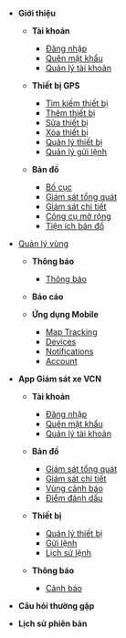 - **Giới thiệu**

  - **Tài khoản**
    - [Đăng nhập](vi/modules/web-interface/users/login/)
    - [Quên mật khẩu](vi/modules/web-interface/users/forget-password/)
    - [Quản lý tài khoản](vi/modules/web-interface/users/account-management/)

  - **Thiết bị GPS**

    - [Tìm kiếm thiết bị](vi/modules/web-interface/devices/search-device/)
    - [Thêm thiết bị](vi/modules/web-interface/devices/add-device/)
    - [Sửa thiết bị ](vi/modules/web-interface/devices/edit-device/)
    - [Xóa thiết bị ](vi/modules/web-interface/devices/delete-device/)
    - [Quản lý thiết bị](vi/modules/web-interface/devices/equipment-management/)
    - [Quản lý gửi lệnh ](vi/modules/web-interface/devices/send-the-device-command/)



  - **Bản đồ**

    - [Bố cục ](vi/modules/web-interface/tracking/Interface-main/)
    - [Giám sát tổng quát   ](vi/modules/web-interface/tracking/general-device-monitoring/)
    - [Giám sát chi tiết](vi/modules/web-interface/tracking/detailed-monitoring/)
    - [Công cụ mở rộng](vi/modules/web-interface/tracking/map-tools/)
    - [Tiện ích bản đồ](vi/modules/web-interface/tracking/map-widget/)

- [Quản lý vùng](vi/modules/web-interface/tracking/manage-region/)
  - **Thông báo** 
    - [Thông báo](vi/modules/web-interface/notification/)

  - **Báo cáo**

  - **Ứng dụng Mobile**

    - [Map Tracking](vi/modules/mobile-apps/map/)
    - [Devices](vi/modules/mobile-apps/devices/)
    - [Notifications](vi/modules/mobile-apps/notifications/)
    - [Account](vi/modules/mobile-apps/account/)

- **App Giám sát xe VCN**
  - **Tài khoản**
    - [Đăng nhập](vi/modules/app-vcn/login/)
    - [Quên mật khẩu](vi/modules/app-vcn/forget-password-1/)
    - [Quản lý tài khoản](vi/modules/app-vcn/account-management/)

  - **Bản đồ**
    - [Giám sát tổng quát ](vi/modules/app-vcn/general-device-monitoring/)
    - [Giám sát chi tiết](vi/modules/app-vcn/detailed-monitoring/)
    - [Vùng cảnh báo](vi/modules/app-vcn/warning-area/)
    - [Điểm đánh dấu](vi/modules/app-vcn/poi/)
  
  - **Thiết bị**
    - [Quản lý thiết bị](vi/modules/app-vcn/device/)
    - [Gửi lệnh](vi/modules/app-vcn/send-order/)
    - [Lịch sử lệnh](vi/modules/app-vcn/history-send-orders/)
    
  - **Thông báo**
    - [Cảnh báo](vi/modules/app-vcn/notification/warning/)
   
  
- **Câu hỏi thường gặp**

- **Lịch sử phiên bản**

<!-- 
[**Giới thiệu** ](vi/modules/get-started/)

[**Giao diện web**](#)
  * [**Tài khoản**](#)
    * [Đăng nhập](vi/modules/web-interface/users/login/)
    * [Quên mật khẩu](vi/modules/web-interface/users/forget-password/)
    * [Quản lý tài khoản](vi/modules/web-interface/users/account-management/) 
  * **Thiết bị GPS**
    * [Tìm kiếm thiết bị](vi/modules/web-interface/devices/search-device/)
    * [Thêm thiết bị](vi/modules/web-interface/devices/add-device/)
    * [Sửa thiết bị ](vi/modules/web-interface/devices/edit-device/)
    * [Xóa thiết bị ](vi/modules/web-interface/devices/delete-device/)
    * [Quản lý thiết bị](vi/modules/web-interface/devices/equipment-management/)
  * **Bản đồ**  
    * [Giao diện chính ](vi/modules/web-interface/tracking/Interface-main/)
  * **Thông báo**
  * **Báo cáo**
  * **Vùng cảnh báo**

**Ứng dụng app-vcn**
   * [Map Tracking](vi/modules/app-vcn-apps/map/)
   * [Devices](vi/modules/app-vcn-apps/devices/)
   * [Notifications](vi/modules/app-vcn-apps/notifications/)
   * [Account](vi/modules/app-vcn-apps/account/)

**Câu hỏi thường gặp**

**Lịch sử phiên bản**

------- -->

